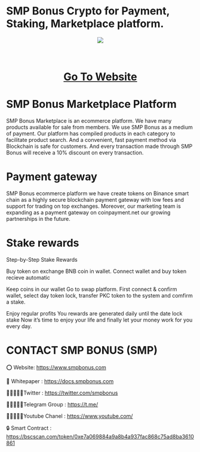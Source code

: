 # SMP Bonus Crypto for Payment, Staking, Marketplace platform.

<div align="center"><img src="https://pkccoin.com/wp-content/uploads/2018/10/500x500.jpg)" /><br />
</div>
<div align="center">
  <h1><br />
    <a href="https://www.smpbonus.com/" target="_blank">Go To Website<br />
    </a></h1>
</div>


# SMP Bonus Marketplace Platform

SMP Bonus Marketplace is an ecommerce platform. We have many products available for sale from members. We use SMP Bonus as a medium of payment. Our platform has compiled products in each category to facilitate product search. And a convenient, fast payment method via Blockchain is safe for customers. And every transaction made through SMP Bonus will receive a 10% discount on every transaction.

# Payment gateway
SMP Bonus ecommerce platform we have create tokens on Binance smart chain as a highly secure blockchain payment gateway with low fees and support for trading on top exchanges. Moreover, our marketing team is expanding as a payment gateway on coinpayment.net our growing partnerships in the future.

# Stake rewards
Step-by-Step Stake Rewards

Buy token on exchange BNB coin in wallet. Connect wallet and buy token recieve automatic

Keep coins in our wallet Go to swap platform. First connect & confirm wallet, select day token lock, transfer PKC token to the system and comfirm a stake.

Enjoy regular profits You rewards are generated daily until the date lock stake Now it’s time to enjoy your life and finally let your money work for you every day.

# CONTACT SMP BONUS (SMP)

⭕ Website: https://www.smpbonus.com

📄 Whitepaper : https://docs.smpbonus.com

👨🏿‍🤝‍👨🏿Twitter : https://twitter.com/smpbonus

👨🏿‍🤝‍👨🏿Telegram Group : https://t.me/

👨🏿‍🤝‍👨🏿Youtube Chanel : https://www.youtube.com/

🔒 Smart Contract : https://bscscan.com/token/0xe7a069884a9a8b4a937fac868c75ad8ba3610861
